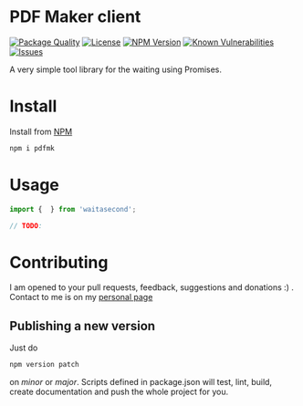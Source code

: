 # PDF Maker client

<!--Badges-->

 [![Package Quality](https://packagequality.com/shield/pdfmk.svg)](https://packagequality.com/#?package=pdfmk)
 [![License](https://img.shields.io/github/license/hejny/pdfmk.svg?style=flat)](https://raw.githubusercontent.com/hejny/pdfmk/master/LICENSE)
 [![NPM Version](https://badge.fury.io/js/@hejny%2Fpdfmk.svg)](https://www.npmjs.com/package/@hejny/pdfmk)
 [![Known Vulnerabilities](https://snyk.io/test/github/hejny/pdfmk/badge.svg)](https://snyk.io/test/github/hejny/pdfmk)
 [![Issues](https://img.shields.io/github/issues/hejny/pdfmk.svg?style=flat)](https://github.com/hejny/pdfmk/issues)

<!--/Badges-->

A very simple tool library for the waiting using Promises.

# Install

Install from [NPM](https://www.npmjs.com/package/pdfmk)

```bash
npm i pdfmk
```

# Usage



```typescript
import {  } from 'waitasecond';

// TODO:
```


# Contributing

I am opened to your pull requests, feedback, suggestions and donations :) . Contact to me is on my [personal page](https://www.pavolhejny.com)

## Publishing a new version

Just do

```bash
npm version patch
```
on *minor* or *major*. Scripts defined in package.json will test, lint, build, create documentation and push the whole project for you.
